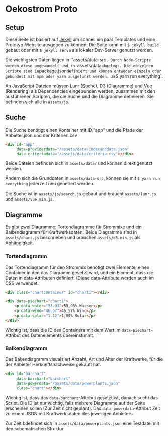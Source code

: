 # Oekostrom Proto


## Setup

Diese Seite ist basiert auf [Jekyll](https://jekyllrb.com/) um schnell ein paar Templates und eine Prototyp-Website ausgeben zu können. Die Seite kann mit `$ jekyll build` gebaut oder mit `$ jekyll serve` als lokaler Dev-Server genutzt werden.

Die wichtigsten Daten liegen in ``assets/data-src`. Durch Node-Scripte werden diese umgewandelt und in `assets/data` abgelegt. Die einzelnen Scripte sind in `package.json` definiert und können entweder einzeln oder gebündelt mit npm oder yarn ausgeführt werden. zB `$ yarn run everything`.

An JavaScript Dateien müssen Lunr (Suche), D3 (Diagramme) und Vue (Rendering) als Dependencies eingebunden werden, zusammen mit den ausführenen Scripten, die die Suche und die Diagramme definieren.
Sie befinden sich alle in `assets/js`.


## Suche

Die Suche benötigt einen Kontainer mit ID "app" und die Pfade der Anbieter.json und der Kriterien.csv


``` html
<div id="app"
     data-providerdata="/assets/data/indexanddata.json"
     data-criteriadata="/assets/data/criteria.csv"></div>
```
Beide Dateien befinden sich in `assets/data/` und können direkt genutzt werden.

Ändern sich die Grunddaten in `assets/data-src`, können sie mit `$ yarn run everything` jederzeit neu generiert werden.

Die Suche ist in `assets/js/search.js` gebaut und braucht `assets/lunr.js` und `assets/vue.min.js`.

## Diagramme

Es gibt zwei Diagramme: Tortendiagramme für Strommixe und ein Balkendiagramm für Kraftwerksdaten.
Beide Diagramme sind in `assets/chart.js` beschrieben und brauchen `assets/d3.min.js` als Abhängigkeit.

### Tortendiagramm

Das Tortendiagramm für den Strommix benötigt zwei Elemente, einen Container in den das Diagramm gesetzt wird, und ein Element, dass die Daten in data-Attributen definiert. (Diese data-Attribute werden auch im CSS verwendet.

``` html
<div class="chartcontainer" id="chart1"></div>

<div data-piechart="chart1">
    <p data-water="53.93">53,93% Wasser</p>
    <p data-wind="46.57">46,57% Wind</p>
    <p data-solar="1.12">1,50% Solar</p>
</div>
```
Wichtig ist, dass die ID des Containers mit dem Wert im `data-piechart`-Attribut des Datenelements übereinstimmt.

### Balkendiagramm

Das Bakendiagramm visualsiert Anzahl, Art und Alter der Kraftwerke, für die der Anbieter Herkunftsnachweise gekauft hat.

``` html
<div id="barchart"
     data-barchart="barchart"
     data-powerdata="/assets/data/powerplants.json"
     class="chart"></div>
```
Wichtig ist, dass das  `data-barchart`-Attribut gesetzt ist, danach sucht das Script. Die ID ist nur wichtig, falls mehrere Diagramme auf der Seite erscheinen sollen (Zur Zeit nicht geplant). Das `data-powerdata`-Attribut Zeit zu einem JSON mit Kraftwerksdaten des jeweiligen Anbieters.

Zur Zeit bdefindet sich in `assets/data/powerplants.json` eine Testdatei mit den schematischen Struktur.
